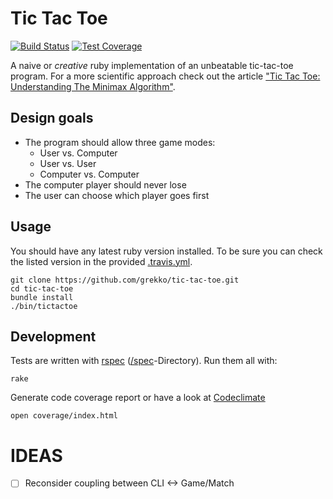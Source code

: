 # Tic Tac Toe

[![Build Status](https://travis-ci.org/grekko/tic-tac-toe.svg?branch=master)](https://travis-ci.org/grekko/tic-tac-toe)
[![Test Coverage](https://codeclimate.com/github/grekko/tic-tac-toe/badges/coverage.svg)](https://codeclimate.com/github/grekko/tic-tac-toe/coverage)

A naive or *creative* ruby implementation of an unbeatable tic-tac-toe program.
For a more scientific approach check out the article ["Tic Tac Toe: Understanding The Minimax Algorithm"](http://neverstopbuilding.com/minimax).


## Design goals

* The program should allow three game modes:
  * User vs. Computer
  * User vs. User
  * Computer vs. Computer
* The computer player should never lose
* The user can choose which player goes first


## Usage

You should have any latest ruby version installed. To be sure you can check the listed version in the provided [.travis.yml](/blob/master/.travis.yml).

```
git clone https://github.com/grekko/tic-tac-toe.git
cd tic-tac-toe
bundle install
./bin/tictactoe
```


## Development

Tests are written with [rspec](https://github.com/rspec/rspec) ([/spec](/tree/master/spec)-Directory). Run them all with:

```
rake
```

Generate code coverage report or have a look at [Codeclimate](https://codeclimate.com/github/grekko/tic-tac-toe/coverage)
```
open coverage/index.html
```

# IDEAS

- [ ] Reconsider coupling between CLI <-> Game/Match


